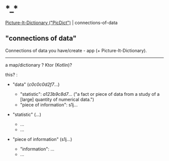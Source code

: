 # \*_\*

[Picture-It-Dictionary ("PicDict")](Picture-It-Dictionary.md) \| connections-of-data

## "connections of data"

Connections of data you have/create - app (+ Picture-It-Dictionary).

***

a map/dictionary ? Ktor (Kotlin)?

this? :
- "data" (*c0c0c0d2f7*...)
   - "statistic": *a123b9c8d7*... ("a fact or piece of data from a study of a \[large] quantity of numerical data.")
   - "piece of information": s1j...

 - "statistic" (...)
   - ...
   - ...

 - "piece of information" (s1j...)
   - "information": ...
   - ...
